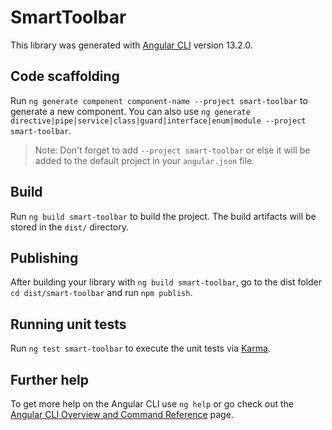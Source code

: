 # SmartToolbar

This library was generated with [Angular CLI](https://github.com/angular/angular-cli) version 13.2.0.

## Code scaffolding

Run `ng generate component component-name --project smart-toolbar` to generate a new component. You can also use `ng generate directive|pipe|service|class|guard|interface|enum|module --project smart-toolbar`.
> Note: Don't forget to add `--project smart-toolbar` or else it will be added to the default project in your `angular.json` file. 

## Build

Run `ng build smart-toolbar` to build the project. The build artifacts will be stored in the `dist/` directory.

## Publishing

After building your library with `ng build smart-toolbar`, go to the dist folder `cd dist/smart-toolbar` and run `npm publish`.

## Running unit tests

Run `ng test smart-toolbar` to execute the unit tests via [Karma](https://karma-runner.github.io).

## Further help

To get more help on the Angular CLI use `ng help` or go check out the [Angular CLI Overview and Command Reference](https://angular.io/cli) page.
